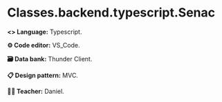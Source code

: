 # Classes.backend.typescript.Senac

<p><b><> Language:</b> Typescript.</p>
<p><b>⚙️ Code editor:</b> VS_Code.</p>
<p><b>🗃️ Data bank:</b> Thunder Client.</p>
<p><b>📋 Design pattern:</b> MVC.</p>
<p><b>👨‍🏫 Teacher:</b> Daniel.</p>
